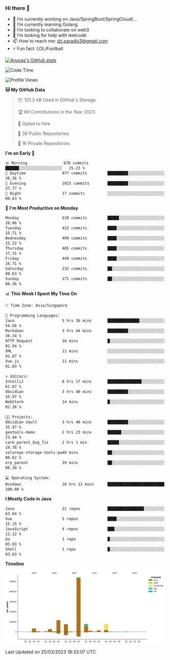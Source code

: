 ### Hi there 👋

- 🔭 I’m currently working on Java/SpringBoot/SpringCloud/...
- 🌱 I’m currently learning Golang
- 👯 I’m looking to collaborate on web3
- 🤔 I’m looking for help with leetcode
- 📫 How to reach me: dz.paradis3@gmail.com
- ⚡ Fun fact: LOL/Football

[![Anurag's GitHub stats](https://github-readme-stats.vercel.app/api?username=xiumu2017&show_icons=true&theme=radical)](https://github.com/anuraghazra/github-readme-stats)

<!--
**xiumu2017/xiumu2017** is a ✨ _special_ ✨ repository because its `README.md` (this file) appears on your GitHub profile.

Here are some ideas to get you started:

- 🔭 I’m currently working on ...
- 🌱 I’m currently learning ...
- 👯 I’m looking to collaborate on ...
- 🤔 I’m looking for help with ...
- 💬 Ask me about ...
- 📫 How to reach me: ...
- 😄 Pronouns: ...
- ⚡ Fun fact: ...
-->

<!--START_SECTION:waka-->
![Code Time](http://img.shields.io/badge/Code%20Time-1%2C285%20hrs%201%20min-blue)

![Profile Views](http://img.shields.io/badge/Profile%20Views-0-blue)

**🐱 My GitHub Data** 

> 📦 125.5 kB Used in GitHub's Storage 
 > 
> 🏆 89 Contributions in the Year 2023
 > 
> 💼 Opted to Hire
 > 
> 📜 38 Public Repositories 
 > 
> 🔑 16 Private Repositories 
 > 
**I'm an Early 🐤** 

```text
🌞 Morning                678 commits         ██████░░░░░░░░░░░░░░░░░░░   25.23 % 
🌆 Daytime                977 commits         █████████░░░░░░░░░░░░░░░░   36.36 % 
🌃 Evening                1015 commits        █████████░░░░░░░░░░░░░░░░   37.77 % 
🌙 Night                  17 commits          ░░░░░░░░░░░░░░░░░░░░░░░░░   00.63 % 
```
📅 **I'm Most Productive on Monday** 

```text
Monday                   539 commits         █████░░░░░░░░░░░░░░░░░░░░   20.06 % 
Tuesday                  422 commits         ████░░░░░░░░░░░░░░░░░░░░░   15.71 % 
Wednesday                409 commits         ████░░░░░░░░░░░░░░░░░░░░░   15.22 % 
Thursday                 465 commits         ████░░░░░░░░░░░░░░░░░░░░░   17.31 % 
Friday                   449 commits         ████░░░░░░░░░░░░░░░░░░░░░   16.71 % 
Saturday                 232 commits         ██░░░░░░░░░░░░░░░░░░░░░░░   08.63 % 
Sunday                   171 commits         ██░░░░░░░░░░░░░░░░░░░░░░░   06.36 % 
```


📊 **This Week I Spent My Time On** 

```text
🕑︎ Time Zone: Asia/Singapore

💬 Programming Languages: 
Java                     5 hrs 36 mins       ██████████████░░░░░░░░░░░   54.56 % 
Markdown                 3 hrs 44 mins       █████████░░░░░░░░░░░░░░░░   36.34 % 
HTTP Request             18 mins             █░░░░░░░░░░░░░░░░░░░░░░░░   02.94 % 
XML                      11 mins             ░░░░░░░░░░░░░░░░░░░░░░░░░   01.87 % 
Vue.js                   11 mins             ░░░░░░░░░░░░░░░░░░░░░░░░░   01.83 % 

🔥 Editors: 
IntelliJ                 6 hrs 17 mins       ███████████████░░░░░░░░░░   61.67 % 
Obsidian                 3 hrs 40 mins       █████████░░░░░░░░░░░░░░░░   35.97 % 
WebStorm                 14 mins             █░░░░░░░░░░░░░░░░░░░░░░░░   02.36 % 

🐱‍💻 Projects: 
Obsidian Vault           3 hrs 40 mins       █████████░░░░░░░░░░░░░░░░   35.97 % 
geotools-demo            2 hrs 23 mins       ██████░░░░░░░░░░░░░░░░░░░   23.44 % 
care_parent_bug_fix      2 hrs 1 min         █████░░░░░░░░░░░░░░░░░░░░   19.78 % 
solareye-storage-tools-pa40 mins             ██░░░░░░░░░░░░░░░░░░░░░░░   06.62 % 
erp_parent               39 mins             ██░░░░░░░░░░░░░░░░░░░░░░░   06.38 % 

💻 Operating System: 
Windows                  10 hrs 12 mins      █████████████████████████   100.00 % 
```

**I Mostly Code in Java** 

```text
Java                     21 repos            ████████████████░░░░░░░░░   63.64 % 
Vue                      5 repos             ████░░░░░░░░░░░░░░░░░░░░░   15.15 % 
JavaScript               4 repos             ███░░░░░░░░░░░░░░░░░░░░░░   12.12 % 
Go                       1 repo              █░░░░░░░░░░░░░░░░░░░░░░░░   03.03 % 
Shell                    1 repo              █░░░░░░░░░░░░░░░░░░░░░░░░   03.03 % 
```



**Timeline**

![Lines of Code chart](https://raw.githubusercontent.com/xiumu2017/xiumu2017/main/assets/bar_graph.png)


 Last Updated on 25/03/2023 18:33:07 UTC
<!--END_SECTION:waka-->
